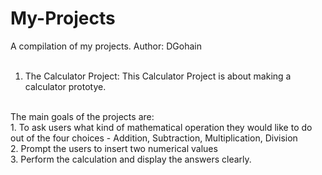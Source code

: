 # My-Projects
A compilation of my projects.
Author:  DGohain
<br>
<br>
1. The Calculator Project: This Calculator Project is about making a calculator prototye. 
<br>
The main goals of the projects are:
<br>
1. To ask users what kind of mathematical operation they would like to do out of the four choices - Addition, Subtraction, Multiplication, Division
<br>
2. Prompt the users to insert two numerical values
<br>
3. Perform the calculation and display the answers clearly.
